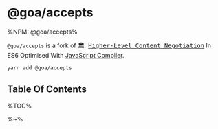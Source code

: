 # @goa/accepts

%NPM: @goa/accepts%

`@goa/accepts` is a fork of <kbd>🏛 [Higher-Level Content Negotiation](https://github.com/jshttp/accepts/)</kbd> In ES6 Optimised With [JavaScript Compiler](https://compiler.page).

<!-- <goa test="test/spec/type.js"/> -->

```sh
yarn add @goa/accepts
```

## Table Of Contents

%TOC%

%~%